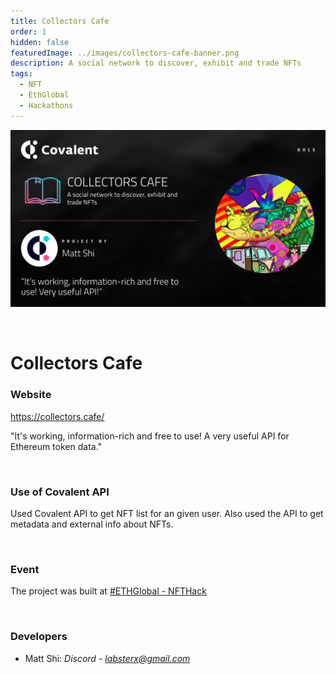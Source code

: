 ```yaml
---
title: Collectors Cafe
order: 1
hidden: false
featuredImage: ../images/collectors-cafe-banner.png
description: A social network to discover, exhibit and trade NFTs
tags:
  - NFT
  - EthGlobal
  - Hackathons
---
```


![Collectors Cafe Banner](../images/collectors-cafe-banner.png)

&nbsp;
# Collectors Cafe

### Website
https://collectors.cafe/

<Aside>

"It's working, information-rich and free to use! A very useful API for Ethereum token data."

</Aside>

&nbsp;
### Use of Covalent API
Used Covalent API to get NFT list for an given user. Also used the API to get metadata and external info about NFTs. 

&nbsp;
### Event
The project was built at [#ETHGlobal - NFTHack](https://www.covalenthq.com/blog/nfthack-winners-announcement/)

&nbsp;
### Developers

- Matt Shi: *Discord - labsterx@gmail.com*

